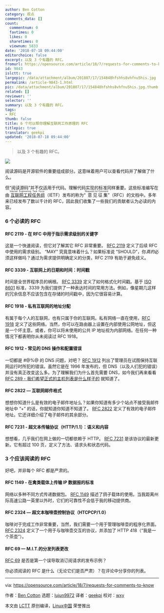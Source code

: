 ```yaml
---
author: Ben Cotton
category: 观点
comments_data: []
count:
  commentnum: 0
  favtimes: 0
  likes: 0
  sharetimes: 0
  viewnum: 5833
date: '2018-07-18 09:44:00'
editorchoice: false
excerpt: 以及 3 个有趣的 RFC。
fromurl: https://opensource.com/article/18/7/requests-for-comments-to-know
id: 9843
islctt: true
largepic: /data/attachment/album/201807/17/154848hfshhs8vhfnu5his.jpg
permalink: /article-9843-1.html
pic: /data/attachment/album/201807/17/154848hfshhs8vhfnu5his.jpg.thumb.jpg
related: []
reviewer: ''
selector: ''
summary: 以及 3 个有趣的 RFC。
tags:
- RFC
thumb: false
title: 6 个可以帮你理解互联网工作原理的 RFC
titlepic: true
translator: geekpi
updated: '2018-07-18 09:44:00'
---
```



> 
> 以及 3 个有趣的 RFC。
> 
> 
> 


![](/data/attachment/album/201807/17/154848hfshhs8vhfnu5his.jpg)


阅读源码是开源软件的重要组成部分。这意味着用户可以查看代码并了解做了什么。


但“阅读源码”并不仅适用于代码。理解代码实现的标准同样重要。这些标准编写在由<ruby> <a href="https://www.ietf.org">  互联网工程任务组 </a> <rt>  Internet Engineering Task Force </rt></ruby>（IETF）发布的称为“<ruby> 意见征集 <rt>  Requests for Comment </rt></ruby>”（RFC）的文档中。多年来已经发布了数以千计的 RFC，因此我们收集了一些我们的贡献者认为必读的内容。


### 6 个必读的 RFC


#### RFC 2119 - 在 RFC 中用于指示需求级别的关键字


这是一个快速阅读，但它对了解其它 RFC 非常重要。 [RFC 2119](https://www.rfc-editor.org/rfc/rfc2119.txt) 定义了后续 RFC 中使用的需求级别。 “MAY” 究竟意味着什么？如果标准说 “SHOULD”，你*真的*必须这样做吗？通过为需求提供明确定义的分类，RFC 2119 有助于避免歧义。


#### RFC 3339 - 互联网上的日期和时间：时间戳


时间是全世界程序员的祸根。 [RFC 3339](https://www.rfc-editor.org/rfc/rfc3339.txt) 定义了如何格式化时间戳。基于 [ISO 8601](https://www.iso.org/iso-8601-date-and-time-format.html) 标准，3339 为我们提供了一种表达时间的常用方法。例如，像星期几这样的冗余信息不应该包含在存储的时间戳中，因为它很容易计算。


#### RFC 1918 - 私有互联网的地址分配


有属于每个人的互联网，也有只属于你的互联网。私有网络一直在使用，[RFC 1918](https://www.rfc-editor.org/rfc/rfc1918.txt) 定义了这些网络。当然，你可以在路由器上设置在内部使用公网地址，但这是一个坏主意。或者，你可以将未使用的公共 IP 地址视为内部网络。在任何一种情况下都表明你从未阅读过 RFC 1918。


#### RFC 1912 - 常见的 DNS 操作和配置错误


一切都是 #@%@ 的 DNS 问题，对吧？ [RFC 1912](https://www.rfc-editor.org/rfc/rfc1912.txt) 列出了管理员在试图保持互联网运行时所犯的错误。虽然它是在 1996 年发布的，但 DNS（以及人们犯的错误）并没有真正改变这么多。为了理解我们为什么首先需要 DNS，如今我们再来看看 [RFC 289 - 我们希望正式的主机列表是什么样子的](https://www.rfc-editor.org/rfc/rfc289.txt) 就知道了。


#### RFC 2822 — 互联网邮件格式


想想你知道什么是有效的电子邮件地址么？如果你知道有多少个站点不接受我邮件地址中 “+” 的话，你就知道你知道不知道了。 [RFC 2822](https://www.rfc-editor.org/rfc/rfc2822.txt) 定义了有效的电子邮件地址。它还详细介绍了电子邮件的其余部分。


#### RFC 7231 - 超文本传输​​协议（HTTP/1.1）：语义和内容


想想看，几乎我们在网上做的一切都依赖于 HTTP。 [RFC 7231](https://www.rfc-editor.org/rfc/rfc7231.txt) 是该协议的最新更新。它有超过 100 页，定义了方法、请求头和状态代码。


### 3 个应该阅读的 RFC


好吧，并非每个 RFC 都是严肃的。


#### RFC 1149 - 在禽类载体上传输 IP 数据报的标准


网络以多种不同方式传递数据包。 [RFC 1149](https://www.rfc-editor.org/rfc/rfc1149.txt) 描述了鸽子载体的使用。当我距离州际高速公路一英里以外时，它们的可靠性不会低于我的移动提供商。


#### RFC 2324 — 超文本咖啡壶控制协议（HTCPCP/1.0）


咖啡对于完成工作非常重要，当然，我们需要一个用于管理咖啡壶的程序化界面。 [RFC 2324](https://www.rfc-editor.org/rfc/rfc2324.txt) 定义了一个用于与咖啡壶交互的协议，并添加了 HTTP 418（“我是一个茶壶”）。


#### RFC 69 — M.I.T.的分发列表更改


[RFC 69](https://www.rfc-editor.org/rfc/rfc69.txt) 是否是第一个误导取消订阅请求的发布示例？


你必须阅读的 RFC 是什么（无论它们是否严肃）？在评论中分享你的列表。




---


via: <https://opensource.com/article/18/7/requests-for-comments-to-know>


作者：[Ben Cotton](https://opensource.com/users/bcotton) 选题：[lujun9972](https://github.com/lujun9972) 译者：[geekpi](https://github.com/geekpi) 校对：[wxy](https://github.com/wxy)


本文由 [LCTT](https://github.com/LCTT/TranslateProject) 原创编译，[Linux中国](https://linux.cn/) 荣誉推出